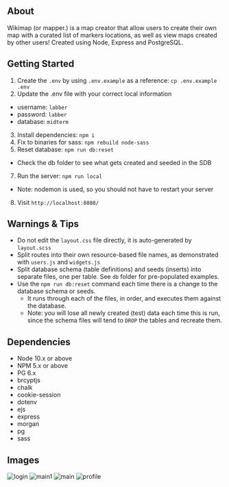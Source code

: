 ## About
Wikimap (or mapper.) is a map creator that allow users to create their own map with a curated list of markers locations, as well as view maps created by other users! Created using Node, Express and PostgreSQL. 

## Getting Started

1. Create the `.env` by using `.env.example` as a reference: `cp .env.example .env`
2. Update the .env file with your correct local information 
  - username: `labber` 
  - password: `labber` 
  - database: `midterm`
3. Install dependencies: `npm i`
4. Fix to binaries for sass: `npm rebuild node-sass`
5. Reset database: `npm run db:reset`
  - Check the db folder to see what gets created and seeded in the SDB
7. Run the server: `npm run local`
  - Note: nodemon is used, so you should not have to restart your server
8. Visit `http://localhost:8080/`

## Warnings & Tips

- Do not edit the `layout.css` file directly, it is auto-generated by `layout.scss`
- Split routes into their own resource-based file names, as demonstrated with `users.js` and `widgets.js`
- Split database schema (table definitions) and seeds (inserts) into separate files, one per table. See `db` folder for pre-populated examples. 
- Use the `npm run db:reset` command each time there is a change to the database schema or seeds. 
  - It runs through each of the files, in order, and executes them against the database. 
  - Note: you will lose all newly created (test) data each time this is run, since the schema files will tend to `DROP` the tables and recreate them.

## Dependencies

- Node 10.x or above
- NPM 5.x or above
- PG 6.x
- brcyptjs
- chalk
- cookie-session
- dotenv
- ejs
- express
- morgan
- pg
- sass

## Images

![login](https://github.com/minhvo1/wikimap/blob/master/docs/login.png?raw=true)
![main1](https://github.com/minhvo1/wikimap/blob/master/docs/main1.png)
![main](https://github.com/minhvo1/wikimap/blob/master/docs/main2.png)
![profile](https://github.com/minhvo1/wikimap/blob/master/docs/profile.png?raw=true)



